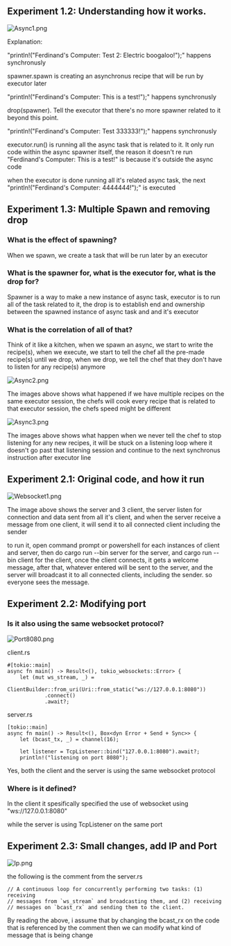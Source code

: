 ## Experiment 1.2: Understanding how it works.

![Async1.png](ReadMeImgs/Async1.png)

Explanation:

"println!("Ferdinand's Computer: Test 2: Electric boogaloo!");" happens synchronusly

spawner.spawn is creating an asynchronus recipe that will be run by executor later

"println!("Ferdinand's Computer: This is a test!");" happens synchronusly

drop(spawner). Tell the executor that there's no more spawner related to it beyond this point.

"println!("Ferdinand's Computer: Test 333333!");" happens synchronusly

executor.run() is running all the async task that is related to it. It only run code within the async spawner itself, the reason it doesn't re run "Ferdinand's Computer: This is a test!" is because it's outside the async code

when the executor is done running all it's related async task, the next "println!("Ferdinand's Computer: 4444444!");" is executed

## Experiment 1.3: Multiple Spawn and removing drop

### What is the effect of spawning? 

When we spawn, we create a task that will be run later by an executor

### What is the spawner for, what is the executor for, what is the drop for?

Spawner is a way to make a new instance of async task, executor is to run all of the task related to it, the drop is to establish end and ownership between the spawned instance of async task and and it's executor

### What is the correlation of all of that?

Think of it like a kitchen, when we spawn an async, we start to write the recipe(s), when we execute, we start to tell the chef all the pre-made recipe(s) until we drop, when we drop, we tell the chef that they don't have to listen for any recipe(s) anymore

![Async2.png](ReadMeImgs/Async2.png)

The images above shows what happened if we have multiple recipes on the same executor session, the chefs will cook every recipe that is related to that executor session, the chefs speed might be different

![Async3.png](ReadMeImgs/Async3.png)

The images above shows what happen when we never tell the chef to stop listening for any new recipes, it will be stuck on a listening loop where it doesn't go past that listening session and continue to the next synchronus instruction after executor line

## Experiment 2.1: Original code, and how it run

![Websocket1.png](ReadMeImgs/Websocket1.png)


The image above shows the server and 3 client, the server listen for connection and data sent from all it's client, and when the server receive a message from one client, it will send it to all connected client including the sender

to run it, open command prompt or powershell for each instances of client and server, then do cargo run --bin server for the server, and cargo run --bin client for the client, once the client connects, it gets a welcome message, after that, whatever entered will be sent to the server, and the server will broadcast it to all connected clients, including the sender. so everyone sees the message.

## Experiment 2.2: Modifying port

### Is it also using the same websocket protocol? 

![Port8080.png](ReadMeImgs/Port8080.png)

client.rs

    #[tokio::main]
    async fn main() -> Result<(), tokio_websockets::Error> {
        let (mut ws_stream, _) =
            ClientBuilder::from_uri(Uri::from_static("ws://127.0.0.1:8080"))
                .connect()
                .await?;

server.rs

    [tokio::main]
    async fn main() -> Result<(), Box<dyn Error + Send + Sync>> {
        let (bcast_tx, _) = channel(16);

        let listener = TcpListener::bind("127.0.0.1:8080").await?;
        println!("listening on port 8080");


Yes, both the client and the server is using the same websocket protocol

### Where is it defined?

In the client it spesifically specified the use of websocket using "ws://127.0.0.1:8080"

while the server is using TcpListener on the same port

## Experiment 2.3: Small changes, add IP and Port

![Ip.png](ReadMeImgs/Ip.png)

the following is the comment from the server.rs

    // A continuous loop for concurrently performing two tasks: (1) receiving
    // messages from `ws_stream` and broadcasting them, and (2) receiving
    // messages on `bcast_rx` and sending them to the client.

By reading the above, i assume that by changing the bcast_rx on the code that is referenced by the comment then we can modify what kind of message that is being change
